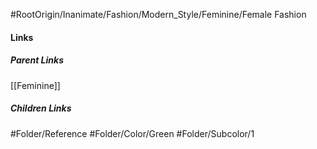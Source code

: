#RootOrigin/Inanimate/Fashion/Modern_Style/Feminine/Female Fashion
#### Links
##### Parent Links
[[Feminine]]
##### Children Links
#Folder/Reference
#Folder/Color/Green
#Folder/Subcolor/1
